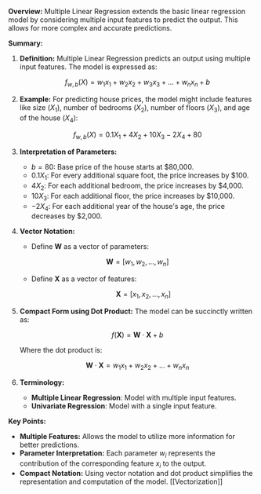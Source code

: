 **Overview:** Multiple Linear Regression extends the basic linear regression model by considering multiple input features to predict the output. This allows for more complex and accurate predictions.

**Summary:**

1. **Definition:** Multiple Linear Regression predicts an output using multiple input features. The model is expressed as:
 
    
    $$ f_{w,b}(X) = w_1 x_1 + w_2 x_2 + w_3 x_3 + \ldots + w_n x_n + b $$
    
2. **Example:** For predicting house prices, the model might include features like size ($X_1$), number of bedrooms ($X_2$), number of floors ($X_3$), and age of the house ($X_4$):

    $$ f_{w,b}(X) = 0.1X_1 + 4X_2 + 10X_3 - 2X_4 + 80 $$
    
3. **Interpretation of Parameters:**
    
    - $b = 80$: Base price of the house starts at $80,000.
    - $0.1X_1$: For every additional square foot, the price increases by $100.
    - $4X_2$: For each additional bedroom, the price increases by $4,000.
    - $10X_3$: For each additional floor, the price increases by $10,000.
    - $-2X_4$: For each additional year of the house's age, the price decreases by $2,000.
4. **Vector Notation:**
    
    - Define $\mathbf{W}$ as a vector of parameters:
       
    $$ \mathbf{W} = [w_1, w_2, \ldots, w_n] $$
        
    - Define $\mathbf{X}$ as a vector of features:
    
        $$ \mathbf{X} = [x_1, x_2, \ldots, x_n] $$
        
5. **Compact Form using Dot Product:** The model can be succinctly written as:

    $$ f(\mathbf{X}) = \mathbf{W} \cdot \mathbf{X} + b $$
    
    Where the dot product is:

    $$ \mathbf{W} \cdot \mathbf{X} = w_1 x_1 + w_2 x_2 + \ldots + w_n x_n $$

6. **Terminology:**
    
    - **Multiple Linear Regression**: Model with multiple input features.
    - **Univariate Regression**: Model with a single input feature.

**Key Points:**

- **Multiple Features:** Allows the model to utilize more information for better predictions.
- **Parameter Interpretation:** Each parameter $w_i$ represents the contribution of the corresponding feature $x_i$ to the output.
- **Compact Notation:** Using vector notation and dot product simplifies the representation and computation of the model.
[[Vectorization]]